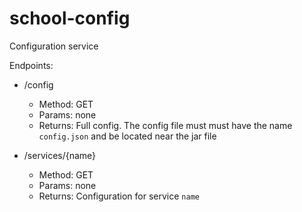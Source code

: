 # school-config
Configuration service

Endpoints:
+ /config
  + Method: GET
  + Params: none
  + Returns: Full config. The config file must must have the name `config.json` and be located near the jar file
    
+ /services/{name}
  + Method: GET
  + Params: none
  + Returns: Configuration for service `name`

